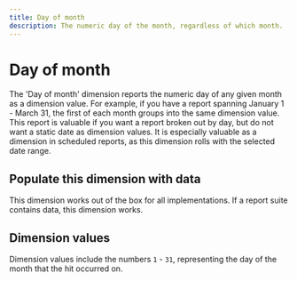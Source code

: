```yaml
---
title: Day of month
description: The numeric day of the month, regardless of which month.
---
```


# Day of month

The 'Day of month' dimension reports the numeric day of any given month as a dimension value. For example, if you have a report spanning January 1 - March 31, the first of each month groups into the same dimension value. This report is valuable if you want a report broken out by day, but do not want a static date as dimension values. It is especially valuable as a dimension in scheduled reports, as this dimension rolls with the selected date range.

## Populate this dimension with data

This dimension works out of the box for all implementations. If a report suite contains data, this dimension works.

## Dimension values

Dimension values include the numbers `1` - `31`, representing the day of the month that the hit occurred on.
